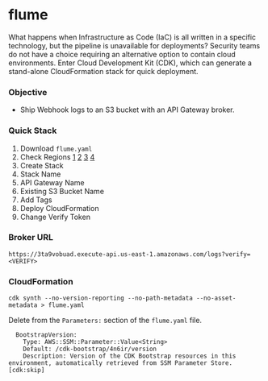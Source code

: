 # flume

What happens when Infrastructure as Code (IaC) is all written in a specific technology, but the pipeline is unavailable for deployments? Security teams do not have a choice requiring an alternative option to contain cloud environments. Enter Cloud Development Kit (CDK), which can generate a stand-alone CloudFormation stack for quick deployment.  

### Objective

- Ship Webhook logs to an S3 bucket with an API Gateway broker.

### Quick Stack

1. Download ```flume.yaml```
2. Check Regions [1](https://github.com/jblukach/flume/blob/05b2a09231def1b215e5023d9eefa3d36762c278/flume.yaml#L253C36-L253C45) [2](https://github.com/jblukach/flume/blob/05b2a09231def1b215e5023d9eefa3d36762c278/flume.yaml#L272C36-L272C45) [3](https://github.com/jblukach/flume/blob/05b2a09231def1b215e5023d9eefa3d36762c278/flume.yaml#L293C36-L293C45) [4](https://github.com/jblukach/flume/blob/05b2a09231def1b215e5023d9eefa3d36762c278/flume.yaml#L313C26-L313C35)
3. Create Stack
4. Stack Name
5. API Gateway Name
6. Existing S3 Bucket Name
7. Add Tags
8. Deploy CloudFormation
9. Change Verify Token

### Broker URL

```
https://3ta9vobuad.execute-api.us-east-1.amazonaws.com/logs?verify=<VERIFY>
```

### CloudFormation

```
cdk synth --no-version-reporting --no-path-metadata --no-asset-metadata > flume.yaml
```

Delete from the ```Parameters:``` section of the ```flume.yaml``` file.

```
  BootstrapVersion:
    Type: AWS::SSM::Parameter::Value<String>
    Default: /cdk-bootstrap/4n6ir/version
    Description: Version of the CDK Bootstrap resources in this environment, automatically retrieved from SSM Parameter Store. [cdk:skip]
```
